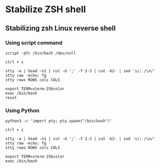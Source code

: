 # Stabilize ZSH shell

## Stabilizing zsh Linux reverse shell

### Using script command

```text
script -qfc /bin/bash /dev/null

ctrl + z

stty -a | head -n1 | cut -d ';' -f 2-3 | cut -b2- | sed 's/; /\n/'
stty raw -echo; fg
stty rows ROWS cols COLS

export TERM=xterm-256color
exec /bin/bash
reset
```

### Using Python

```text
python3 -c 'import pty; pty.spawn("/bin/bash")'

ctrl + z

stty -a | head -n1 | cut -d ';' -f 2-3 | cut -b2- | sed 's/; /\n/'
stty raw -echo; fg
stty rows ROWS cols COLS

export TERM=xterm-256color
exec /bin/bash
```

